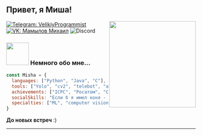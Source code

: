 <h2> Привет, я Миша! <img src="https://media.giphy.com/media/q6RoNkLlFNjaw/giphy.gif?cid=ecf05e47ob6lz977n0f04444kpfqem0ydoxfsqfrnto4mhda&ep=v1_gifs_search&rid=giphy.gif&ct=g" width="0"></h2>
<img align='right' src="https://i.giphy.com/media/v1.Y2lkPTc5MGI3NjExaGFvZGJpNmpseTZjOTNlcnNicmZldnltZzR2bXhjdGtrbWhzbXl0OSZlcD12MV9pbnRlcm5hbF9naWZfYnlfaWQmY3Q9Zw/fha1cv4Le2lVRXXJsc/giphy.gif" width="230">

[![Telegram: VelikiyProgrammist](https://img.shields.io/badge/Telegram-blue)](https://web.telegram.org/a/#1825145195)
[![VK: Мамылов Михаил](https://img.shields.io/badge/VK-blue)](https://vk.com/tvoy_trash)
![Discord](https://img.shields.io/badge/Discord--thesilliest-gray)


### <img src="https://media.giphy.com/media/BvC7TmEd7odbi/giphy.gif?cid=ecf05e47nwnqjuif1nvz21n5efbfvft4tyb1b10p2xaocts9&ep=v1_gifs_search&rid=giphy.gif&ct=g" width="60"> Немного обо мне...

```javascript
const Misha = {
  languages: ["Python", "Java", "C"],
  tools: ["Yolo", "cv2", "telebot", "aiogram", "disnake"],
  achievements: ["ICPC", "Росатом", "Changellenge Сбер"],
  socialSkills: "Если б я имел коня - это был бы номер. Если б конь имел меня - я б наверно помер.",
  specialties: ["ML", "computer vision", "manual testing", "telegram bots"]
}
```

<b>До новых встреч</b> :)

---


